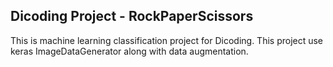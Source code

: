 ## Dicoding Project - RockPaperScissors
This is machine learning classification project for Dicoding.
This project use keras ImageDataGenerator along with data augmentation.
